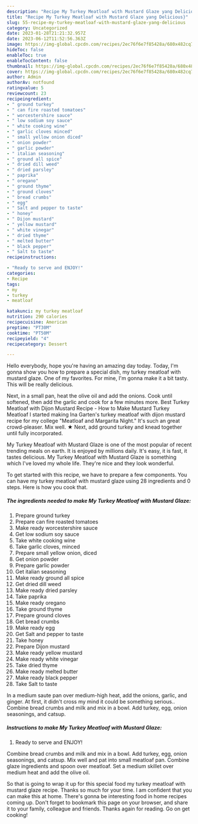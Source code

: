 ```yaml
---
description: "Recipe My Turkey Meatloaf with Mustard Glaze yang Delicious}"
title: "Recipe My Turkey Meatloaf with Mustard Glaze yang Delicious}"
slug: 55-recipe-my-turkey-meatloaf-with-mustard-glaze-yang-delicious
category: Uncategorized
date: 2023-01-28T21:21:32.957Z
date: 2023-06-12T11:52:56.363Z
image: https://img-global.cpcdn.com/recipes/2ec76f6e7f85428a/680x482cq70/my-turkey-meatloaf-with-mustard-glaze-recipe-main-photo.jpg
hideToc: false
enableToc: true
enableTocContent: false
thumbnail: https://img-global.cpcdn.com/recipes/2ec76f6e7f85428a/680x482cq70/my-turkey-meatloaf-with-mustard-glaze-recipe-main-photo.jpg
cover: https://img-global.cpcdn.com/recipes/2ec76f6e7f85428a/680x482cq70/my-turkey-meatloaf-with-mustard-glaze-recipe-main-photo.jpg
author: Admin
authorAv: notfound
ratingvalue: 5
reviewcount: 23
recipeingredient:
- " ground turkey"
- " can fire roasted tomatoes"
- " worcestershire sauce"
- " low sodium soy sauce"
- " white cooking wine"
- " garlic cloves minced"
- " small yellow onion diced"
- " onion powder"
- " garlic powder"
- " italian seasoning"
- " ground all spice"
- " dried dill weed"
- " dried parsley"
- " paprika"
- " oregano"
- " ground thyme"
- " ground cloves"
- " bread crumbs"
- " egg"
- " Salt and pepper to taste"
- " honey"
- " Dijon mustard"
- " yellow mustard"
- " white vinegar"
- " dried thyme"
- " melted butter"
- " black pepper"
- " Salt to taste"
recipeinstructions:

- "Ready to serve and ENJOY!"
categories:
- Recipe
tags:
- my
- turkey
- meatloaf

katakunci: my turkey meatloaf 
nutrition: 290 calories
recipecuisine: American
preptime: "PT30M"
cooktime: "PT50M"
recipeyield: "4"
recipecategory: Dessert

---
```



Hello everybody, hope you're having an amazing day today. Today, I'm gonna show you how to prepare a special dish, my turkey meatloaf with mustard glaze. One of my favorites. For mine, I'm gonna make it a bit tasty. This will be really delicious.

Next, in a small pan, heat the olive oil and add the onions. Cook until softened, then add the garlic and cook for a few minutes more. Best Turkey Meatloaf with Dijon Mustard Recipe - How to Make Mustard Turkey Meatloaf I started making Ina Garten&#39;s turkey meatloaf with dijon mustard recipe for my college &#34;Meatloaf and Margarita Night.&#34; It&#39;s such an great crowd-pleaser. Mix well. ★ Next, add ground turkey and knead together until fully incorporated.

My Turkey Meatloaf with Mustard Glaze is one of the most popular of recent trending meals on earth. It is enjoyed by millions daily. It's easy, it is fast, it tastes delicious. My Turkey Meatloaf with Mustard Glaze is something which I've loved my whole life. They're nice and they look wonderful.


To get started with this recipe, we have to prepare a few components. You can have my turkey meatloaf with mustard glaze using 28 ingredients and 0 steps. Here is how you cook that.

<!--inarticleads1-->

##### The ingredients needed to make My Turkey Meatloaf with Mustard Glaze:

1. Prepare  ground turkey
1. Prepare  can fire roasted tomatoes
1. Make ready  worcestershire sauce
1. Get  low sodium soy sauce
1. Take  white cooking wine
1. Take  garlic cloves, minced
1. Prepare  small yellow onion, diced
1. Get  onion powder
1. Prepare  garlic powder
1. Get  italian seasoning
1. Make ready  ground all spice
1. Get  dried dill weed
1. Make ready  dried parsley
1. Take  paprika
1. Make ready  oregano
1. Take  ground thyme
1. Prepare  ground cloves
1. Get  bread crumbs
1. Make ready  egg
1. Get  Salt and pepper to taste
1. Take  honey
1. Prepare  Dijon mustard
1. Make ready  yellow mustard
1. Make ready  white vinegar
1. Take  dried thyme
1. Make ready  melted butter
1. Make ready  black pepper
1. Take  Salt to taste


In a medium saute pan over medium-high heat, add the onions, garlic, and ginger. At first, it didn&#39;t cross my mind it could be something serious.. Combine bread crumbs and milk and mix in a bowl. Add turkey, egg, onion seasonings, and catsup. 

<!--inarticleads2-->

##### Instructions to make My Turkey Meatloaf with Mustard Glaze:


1. Ready to serve and ENJOY!

Combine bread crumbs and milk and mix in a bowl. Add turkey, egg, onion seasonings, and catsup. Mix well and pat into small meatloaf pan. Combine glaze ingredients and spoon over meatloaf. Set a medium skillet over medium heat and add the olive oil. 

So that is going to wrap it up for this special food my turkey meatloaf with mustard glaze recipe. Thanks so much for your time. I am confident that you can make this at home. There's gonna be interesting food in home recipes coming up. Don't forget to bookmark this page on your browser, and share it to your family, colleague and friends. Thanks again for reading. Go on get cooking!
